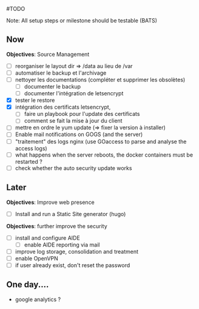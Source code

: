 #TODO


Note: All setup steps or milestone should be testable (BATS)

## Now

**Objectives**: Source Management
- [ ] reorganiser le layout dir => /data au lieu de /var
- [ ] automatiser le backup et l'archivage
- [ ] nettoyer les documentations (compléter et supprimer les obsolètes)
   - [ ] documenter le backup 
   - [ ] documenter l'intégration de letsencrypt
- [x] tester le restore
- [x] intégration des certificats letsencrypt,
   - [ ] faire un playbook pour l'update des certificats
   - [ ] comment se fait la mise à jour du client
- [ ] mettre en ordre le yum update (=> fixer la version à installer)
- [ ] Enable mail notifications on GOGS (and the server)
- [ ] "traitement" des logs nginx (use GOaccess to parse and analyse the access logs)
- [ ] what happens when the server reboots, the docker containers must be restarted ?
- [ ] check whether the auto security update works

## Later

**Objectives**: Improve web presence
- [ ] Install and run a Static Site generator (hugo)


**Objectives**: further improve the security

- [ ] install and configure AIDE
    - [ ] enable AIDE reporting via mail
- [ ] improve log storage, consolidation and treatment
- [ ] enable OpenVPN
- [ ] if user already exist, don't reset the password

## One day....
- google analytics ?



